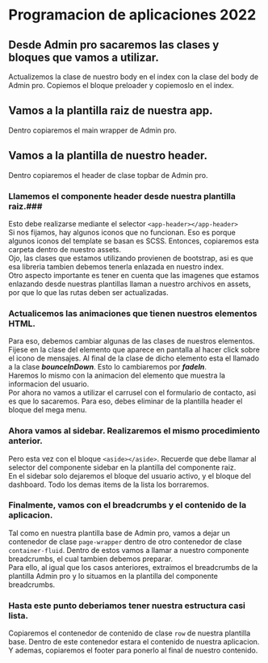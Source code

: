 # Programacion de aplicaciones 2022

## Desde Admin pro sacaremos las clases y bloques que vamos a utilizar.

Actualizemos la clase de nuestro body en el index con la clase del body de Admin pro.
Copiemos el bloque preloader y copiemoslo en el index.

## Vamos a la plantilla raiz de nuestra app.

Dentro copiaremos el main wrapper de Admin pro.

## Vamos a la plantilla de nuestro header.

Dentro copiaremos el header de clase topbar de Admin pro.

### Llamemos el componente header desde nuestra plantilla raiz.###

Esto debe realizarse mediante el selector `<app-header></app-header>`  
Si nos fijamos, hay algunos iconos que no funcionan. Eso es porque algunos iconos del template se basan es SCSS. Entonces, copiaremos esta carpeta dentro de nuestro assets.  
Ojo, las clases que estamos utilizando provienen de bootstrap, asi es que esa libreria tambien debemos tenerla enlazada en nuestro index.  
Otro aspecto importante es tener en cuenta que las imagenes que estamos enlazando desde nuestras plantillas llaman a nuestro archivos en assets, por que lo que las rutas deben ser actualizadas.

### Actualicemos las animaciones que tienen nuestros elementos HTML.

Para eso, debemos cambiar algunas de las clases de nuestros elementos. Fijese en la clase del elemento que aparece en pantalla al hacer click sobre el icono de mensajes. Al final de la clase de dicho elemento esta el llamado a la clase **_bounceInDown_**. Esto lo cambiaremos por **_fadeIn_**.  
Haremos lo mismo con la animacion del elemento que muestra la informacion del usuario.  
Por ahora no vamos a utilizar el carrusel con el formulario de contacto, asi es que lo sacaremos. Para eso, debes eliminar de la plantilla header el bloque del mega menu.

### Ahora vamos al sidebar. Realizaremos el mismo procedimiento anterior.

Pero esta vez con el bloque `<aside></aside>`. Recuerde que debe llamar al selector del componente sidebar en la plantilla del componente raiz.  
En el sidebar solo dejaremos el bloque del usuario activo, y el bloque del dashboard. Todo los demas items de la lista los borraremos.

### Finalmente, vamos con el breadcrumbs y el contenido de la aplicacion.

Tal como en nuestra plantilla base de Admin pro, vamos a dejar un contenedor de clase `page-wrapper` dentro de otro contenedor de clase `container-fluid`. Dentro de estos vamos a llamar a nuestro componente breadcrumbs, el cual tambien debemos preparar.  
Para ello, al igual que los casos anteriores, extraimos el breadcrumbs de la plantilla Admin pro y lo situamos en la plantilla del componente breadcrumbs.

### Hasta este punto deberiamos tener nuestra estructura casi lista.

Copiaremos el contenedor de contenido de clase `row` de nuestra plantilla base. Dentro de este contenedor estara el contenido de nuestra aplicacion.
Y ademas, copiaremos el footer para ponerlo al final de nuestro contenido.
